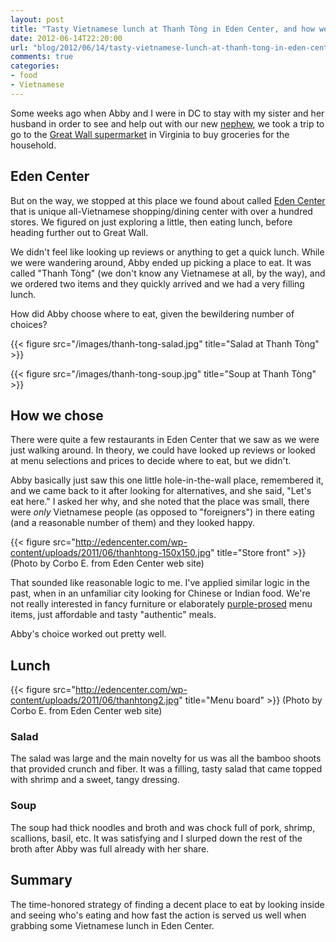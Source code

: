 ```yaml
---
layout: post
title: "Tasty Vietnamese lunch at Thanh Tòng in Eden Center, and how we chose to eat there"
date: 2012-06-14T22:20:00
url: "blog/2012/06/14/tasty-vietnamese-lunch-at-thanh-tong-in-eden-center/"
comments: true
categories: 
- food
- Vietnamese
---
```

Some weeks ago when Abby and I were in DC to stay with my sister and her husband in order to see and help out with our new [nephew](/blog/categories/nephew/), we took a trip to go to the [Great Wall supermarket](http://www.gw-supermarket.com/) in Virginia to buy groceries for the household.

## Eden Center

But on the way, we stopped at this place we found about called [Eden Center](http://edencenter.com/) that is unique all-Vietnamese shopping/dining center with over a hundred stores. We figured on just exploring a little, then eating lunch, before heading further out to Great Wall.

We didn't feel like looking up reviews or anything to get a quick lunch. While we were wandering around, Abby ended up picking a place to eat. It was called "Thanh Tòng" (we don't know any Vietnamese at all, by the way), and we ordered two items and they quickly arrived and we had a very filling lunch.

How did Abby choose where to eat, given the bewildering number of choices?

{{< figure src="/images/thanh-tong-salad.jpg" title="Salad at Thanh Tòng" >}}

{{< figure src="/images/thanh-tong-soup.jpg" title="Soup at Thanh Tòng" >}}

<!--more-->

## How we chose

There were quite a few restaurants in Eden Center that we saw as we were just walking around. In theory, we could have looked up reviews or looked at menu selections and prices to decide where to eat, but we didn't.

Abby basically just saw this one little hole-in-the-wall place, remembered it, and we came back to it after looking for alternatives, and she said, "Let's eat here." I asked her why, and she noted that the place was small, there were *only* Vietnamese people (as opposed to "foreigners") in there eating (and a reasonable number of them) and they looked happy.

{{< figure src="http://edencenter.com/wp-content/uploads/2011/06/thanhtong-150x150.jpg" title="Store front" >}}
(Photo by Corbo E. from Eden Center web site)

That sounded like reasonable logic to me. I've applied similar logic in the past, when in an unfamiliar city looking for Chinese or Indian food. We're not really interested in fancy furniture or elaborately [purple-prosed](http://en.wikipedia.org/wiki/Purple_prose) menu items, just affordable and tasty "authentic" meals.

Abby's choice worked out pretty well.

## Lunch

{{< figure src="http://edencenter.com/wp-content/uploads/2011/06/thanhtong2.jpg" title="Menu board" >}}
(Photo by Corbo E. from Eden Center web site)

### Salad

The salad was large and the main novelty for us was all the bamboo shoots that provided crunch and fiber. It was a filling, tasty salad that came topped with shrimp and a sweet, tangy dressing.

### Soup

The soup had thick noodles and broth and was chock full of pork, shrimp, scallions, basil, etc. It was satisfying and I slurped down the rest of the broth after Abby was full already with her share.

## Summary

The time-honored strategy of finding a decent place to eat by looking inside and seeing who's eating and how fast the action is served us well when grabbing some Vietnamese lunch in Eden Center.
